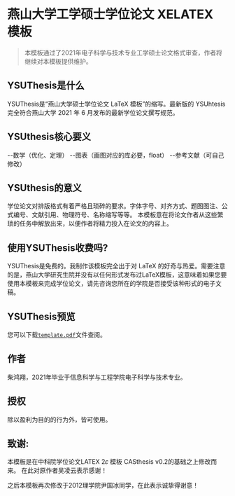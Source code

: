 # 燕山大学工学硕士学位论文 XELATEX 模板

> 本模板通过了2021年电子科学与技术专业工学硕士论文格式审查，作者将继续对本模板提供维护。

## YSUThesis是什么
YSUThesis是“燕山大学硕士学位论文 LaTeX 模板”的缩写。最新版的 YSUhtesis 完全符合燕山大学 2021 年 6 月发布的最新学位论文撰写规范。

## YSUthesis核心要义
--数学（优化、定理）
--图表（画图对应的库必要，float）
--参考文献（可自己修改）

## YSUthesis的意义

学位论文对排版格式有着严格且琐碎的要求。字体字号、对齐方式、题图图注、公式编号、文献引用、物理符号、名称缩写等等。
本模板意在将论文作者从这些繁琐的任务中解放出来，以便作者将精力投入在论文的内容上。

## 使用YSUThesis收费吗?
YSUThesis是免费的。我制作该模板完全出于对 LaTeX 的好奇与热爱。需要注意的是，燕山大学研究生院并没有以任何形式发布过LaTeX模板，这意味着如果您要使用本模板来完成学位论文，请先咨询您所在的学院是否接受该种形式的电子文稿。

## YSUThesis预览
您可以下载[`template.pdf`](https://github.com/chaidisheng/YSUthesis-master/blob/main/YSUthesis-master/template.pdf)文件查阅。

## 作者
柴鸿翔，2021年毕业于信息科学与工程学院电子科学与技术专业。

## 授权
除以盈利为目的的行为外，皆可使用。

## 致谢:
本模板是在中科院学位论文LATEX 2𝜀 模板 CASthesis v0.2的基础之上修改而来。
在此对原作者吴凌云表示感谢！

之后本模板再次修改于2012理学院尹国冰同学，在此表示诚挚得谢意！

